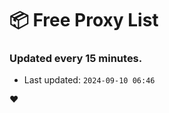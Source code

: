 # :package: Free Proxy List
### Updated every 15 minutes.

- Last updated: `2024-09-10 06:46`

:heart:
